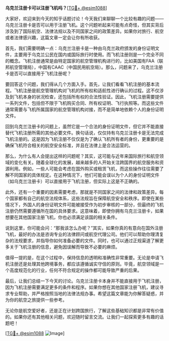 **乌克兰注册卡可以注册飞机吗？**[[TG💪+ @esim1088](https://t.me/s/esim1088)]

大家好，欢迎来到今天的知乎话题讨论！今天我们来聊聊一个比较有趣的问题——乌克兰注册卡是否可以用于注册飞机。这个问题听起来可能有点奇怪，但其实背后涉及到了国际航空、法律法规以及不同国家之间的政策差异。如果你对旅行、航空或者法律感兴趣，这篇文章一定会让你有所收获。

首先，我们需要明确一点：乌克兰注册卡是一种由乌克兰政府颁发的身份证明文件，主要用于乌克兰公民在国内或国际旅行时使用。而飞机注册则是一个完全不同的概念。飞机注册通常是由特定国家的航空管理机构进行的，比如美国有FAA（联邦航空管理局），中国有CAAC（中国民用航空局）。那么，问题来了，乌克兰注册卡是否可以直接用于飞机注册呢？

要回答这个问题，我们得从几个方面入手。首先，让我们看看飞机注册的基本流程。飞机注册是航空管理机构对飞机的所有权和适航性进行确认的过程。这不仅涉及到飞机本身的状况检查，还包括所有权的合法性验证。因此，飞机注册需要提供一系列文件，包括但不限于飞机购买合同、所有权证明、飞行执照等。而这些文件通常需要与飞机所属国家的航空管理机构对接，而不是简单地依赖个人的身份证明文件。

回到乌克兰注册卡的问题上，虽然它是一个合法的身份证明文件，但它并不能直接替代飞机注册所需的其他必要文件。换句话说，仅仅持有乌克兰注册卡是无法完成飞机注册的。这是因为飞机注册不仅仅是为了确认飞机所有者的身份，更重要的是确保飞机符合相关的航空安全标准，并且在法律上是合法运营的。

那么，为什么有人会提出这样的问题呢？其实，这可能与近年来国际旅行和航空领域的变化有关。随着全球化的发展，越来越多的人开始关注跨国界的航空服务和资源利用。例如，一些人可能会考虑在国外购买或租赁飞机，而这些操作往往需要了解不同国家的具体规定。在这种情况下，他们可能会误以为个人的身份证明文件（如乌克兰注册卡）可以直接用于飞机注册，但实际上这是不正确的。

此外，还有一个重要的因素需要考虑，那就是不同国家之间的法律和政策差异。每个国家都有自己的航空法规体系，这些法规旨在保障航空安全和秩序。即使在某些情况下，外国人的身份证明文件可能被接受作为初步审核的一部分，但最终的飞机注册仍然需要遵循所在国的具体要求。这意味着，即使你拥有乌克兰注册卡，如果想要在其他国家注册飞机，你也必须满足该国的相关条件。

说到这里，你可能会问：“那我该怎么办呢？”其实，如果你真的有意向在国外注册飞机，最好的办法是咨询专业的法律顾问或航空代理公司。他们可以帮助你理清复杂的法规要求，并指导你如何准备必要的文件。同时，也可以通过正规渠道了解更多关于飞机注册的信息，避免因误解而导致不必要的麻烦。

值得一提的是，在这个过程中，保持信息的透明和准确性非常重要。无论是申请飞机注册还是处理其他跨境事务，都应该遵循诚实守信的原则。毕竟，航空领域是一个高度规范化的行业，任何不符合规定的操作都可能导致严重的后果。

最后，让我们总结一下今天的讨论。乌克兰注册卡本身并不能直接用于飞机注册，因为飞机注册需要满足更多的条件和程序。如果你想在其他国家注册飞机，建议寻求专业帮助，并严格按照当地的法律法规办事。希望这篇文章能为你解答疑惑，并为你的航空之旅提供一些参考。

无论你是航空爱好者，还是正在计划跨国旅行，了解这些基础知识都是非常有价值的。如果你还有其他相关问题，欢迎随时留言交流。让我们一起探索更多有趣的话题吧！

[[TG💪+ @esim1088](https://t.me/s/esim1088) ![Image](https://i.postimg.cc/4NQfJmqS/Snipaste-2025-05-13-00-14-12.png)]